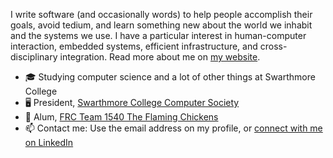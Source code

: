 I write software (and occasionally words) to help people accomplish their goals, avoid tedium, and learn something new about the world we inhabit and the systems we use. I have a particular interest in human-computer interaction, embedded systems, efficient infrastructure, and cross-disciplinary integration. Read more about me on [my website](https://robinsonz.me).

* 🎓 Studying computer science and a lot of other things at Swarthmore College
* 🖥 President, [Swarthmore College Computer Society](https://www.sccs.swarthmore.edu/)
* 🤖 Alum, [FRC Team 1540 The Flaming Chickens](https://team1540.org)
* 📫 Contact me: Use the email address on my profile, or [connect with me on LinkedIn](https://www.linkedin.com/in/robinsonz/)
